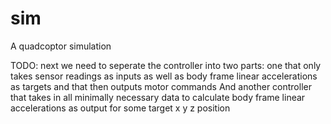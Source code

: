 # sim
A quadcoptor simulation

TODO:
next we need to seperate the controller into two parts:
one that only takes sensor readings as inputs as well as 
body frame linear accelerations as targets and that then outputs motor
commands
And another controller that takes in all minimally necessary data to
calculate body frame linear accelerations as output for some target x y z
position